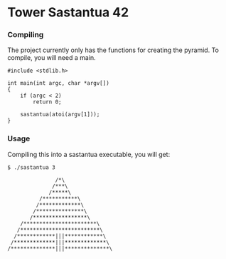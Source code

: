 # Tower Sastantua 42
### **Compiling**
The project currently only has the functions for creating the pyramid. To compile, you will need a main.

```
#include <stdlib.h>

int	main(int argc, char *argv[])
{
	if (argc < 2)
		return 0;

	sastantua(atoi(argv[1]));
}
```

### **Usage**
Compiling this into a sastantua executable, you will get:

```
$ ./sastantua 3

               /*\
              /***\
             /*****\
          /***********\
         /*************\
        /***************\
       /*****************\
    /***********************\
   /*************************\
  /************|||************\
 /*************|||*************\
/**************|||**************\
```
